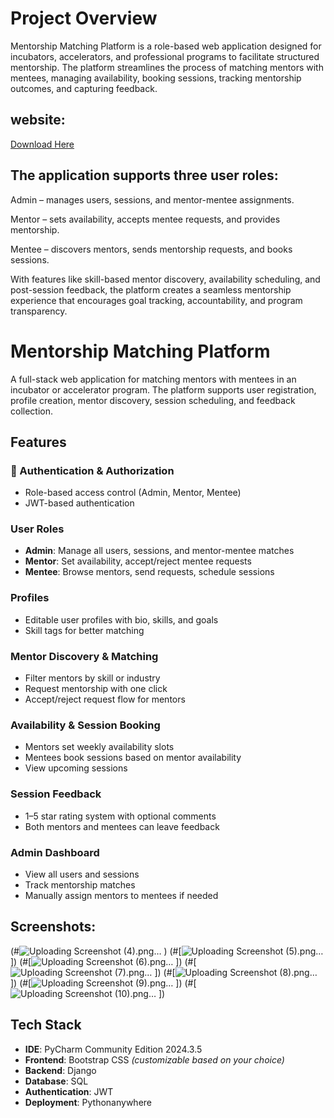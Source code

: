 # Project Overview
Mentorship Matching Platform is a role-based web application designed for incubators, accelerators, and professional programs to facilitate structured mentorship. The platform streamlines the process of matching mentors with mentees, managing availability, booking sessions, tracking mentorship outcomes, and capturing feedback.

## website:
[Download Here](https://mentorship.pythonanywhere.com/)

## The application supports three user roles:

Admin – manages users, sessions, and mentor-mentee assignments.

Mentor – sets availability, accepts mentee requests, and provides mentorship.

Mentee – discovers mentors, sends mentorship requests, and books sessions.

With features like skill-based mentor discovery, availability scheduling, and post-session feedback, the platform creates a seamless mentorship experience that encourages goal tracking, accountability, and program transparency.

#  Mentorship Matching Platform

A full-stack web application for matching mentors with mentees in an incubator or accelerator program. The platform supports user registration, profile creation, mentor discovery, session scheduling, and feedback collection.

##  Features

### 🔐 Authentication & Authorization
- Role-based access control (Admin, Mentor, Mentee)
- JWT-based authentication

###  User Roles
- **Admin**: Manage all users, sessions, and mentor-mentee matches
- **Mentor**: Set availability, accept/reject mentee requests
- **Mentee**: Browse mentors, send requests, schedule sessions

###  Profiles
- Editable user profiles with bio, skills, and goals
- Skill tags for better matching

###  Mentor Discovery & Matching
- Filter mentors by skill or industry
- Request mentorship with one click
- Accept/reject request flow for mentors

###  Availability & Session Booking
- Mentors set weekly availability slots
- Mentees book sessions based on mentor availability
- View upcoming sessions

###  Session Feedback
- 1–5 star rating system with optional comments
- Both mentors and mentees can leave feedback

###  Admin Dashboard
- View all users and sessions
- Track mentorship matches
- Manually assign mentors to mentees if needed

## Screenshots:
(#![Uploading Screenshot (4).png…]()
)
(#[![Uploading Screenshot (5).png…]()
])
(#[![Uploading Screenshot (6).png…]()
])
(#[![Uploading Screenshot (7).png…]()
])
(#[![Uploading Screenshot (8).png…]()
])
(#[![Uploading Screenshot (9).png…]()
])
(#[![Uploading Screenshot (10).png…]()
])


## Tech Stack

- **IDE**: PyCharm Community Edition 2024.3.5
- **Frontend**: Bootstrap CSS *(customizable based on your choice)*
- **Backend**: Django 
- **Database**: SQL 
- **Authentication**: JWT
- **Deployment**: Pythonanywhere



